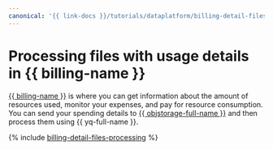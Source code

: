 ```yaml
---
canonical: '{{ link-docs }}/tutorials/dataplatform/billing-detail-files-processing'
---
```


# Processing files with usage details in {{ billing-name }}

[{{ billing-name }}](../../billing/index.yaml) is where you can get information about the amount of resources used, monitor your expenses, and pay for resource consumption. You can send your spending details to [{{ objstorage-full-name }}](../../storage/index.yaml) and then process them using {{ yq-full-name }}.

{% include [billing-detail-files-processing](../../_tutorials/dataplatform/billing-detail-files-processing.md) %}
